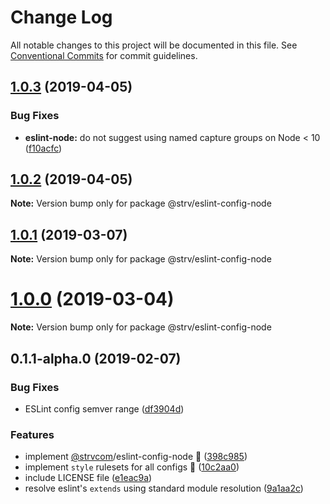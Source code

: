 # Change Log

All notable changes to this project will be documented in this file.
See [Conventional Commits](https://conventionalcommits.org) for commit guidelines.

## [1.0.3](https://github.com/strvcom/code-quality-tools/compare/@strv/eslint-config-node@1.0.2...@strv/eslint-config-node@1.0.3) (2019-04-05)


### Bug Fixes

* **eslint-node:** do not suggest using named capture groups on Node < 10 ([f10acfc](https://github.com/strvcom/code-quality-tools/commit/f10acfc))





## [1.0.2](https://github.com/strvcom/code-quality-tools/compare/@strv/eslint-config-node@1.0.1...@strv/eslint-config-node@1.0.2) (2019-04-05)

**Note:** Version bump only for package @strv/eslint-config-node





## [1.0.1](https://github.com/strvcom/code-quality-tools/compare/@strv/eslint-config-node@1.0.0...@strv/eslint-config-node@1.0.1) (2019-03-07)

**Note:** Version bump only for package @strv/eslint-config-node





# [1.0.0](https://github.com/strvcom/code-quality-tools/compare/@strv/eslint-config-node@0.1.1-alpha.0...@strv/eslint-config-node@1.0.0) (2019-03-04)

**Note:** Version bump only for package @strv/eslint-config-node





## 0.1.1-alpha.0 (2019-02-07)


### Bug Fixes

* ESLint config semver range ([df3904d](https://github.com/strvcom/code-quality-tools/commit/df3904d))


### Features

* implement [@strvcom](https://github.com/strvcom)/eslint-config-node 🚀 ([398c985](https://github.com/strvcom/code-quality-tools/commit/398c985))
* implement `style` rulesets for all configs 🚀 ([10c2aa0](https://github.com/strvcom/code-quality-tools/commit/10c2aa0))
* include LICENSE file ([e1eac9a](https://github.com/strvcom/code-quality-tools/commit/e1eac9a))
* resolve eslint's `extends` using standard module resolution ([9a1aa2c](https://github.com/strvcom/code-quality-tools/commit/9a1aa2c))
